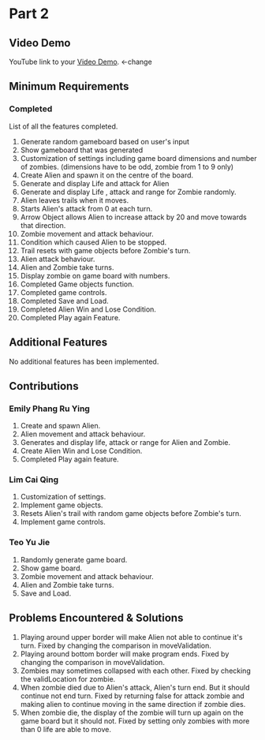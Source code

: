 # Part 2

## Video Demo

YouTube link to your [Video Demo](https://youtube.com). <-change

## Minimum Requirements

### Completed

List of all the features completed.

1. Generate random gameboard based on user's input
2. Show gameboard that was generated
3. Customization of settings including game board dimensions and number of zombies. (dimensions have to be odd, zombie from 1 to 9 only)
4. Create Alien and spawn it on the centre of the board.
5. Generate and display Life and attack for Alien 
6. Generate and display Life , attack and range for Zombie randomly.
7. Alien leaves trails when it moves. 
8. Starts Alien's attack from 0 at each turn.
9. Arrow Object allows Alien to increase attack by 20 and move towards that direction.
10. Zombie movement and attack behaviour.
11. Condition which caused Alien to be stopped.
12. Trail resets with game objects before Zombie's turn.
13. Alien attack behaviour.
14. Alien and Zombie take turns.
15. Display zombie on game board with numbers.
16. Completed Game objects function.
17. Completed game controls.
18. Completed Save and Load.
19. Completed Alien Win and Lose Condition.
20. Completed Play again Feature.

## Additional Features

No additional features has been implemented.

## Contributions

### Emily Phang Ru Ying

1. Create and spawn Alien.
2. Alien movement and attack behaviour.
3. Generates and display life, attack or range for Alien and Zombie.
4. Create Alien Win and Lose Condition.
5. Completed Play again feature.

### Lim Cai Qing

1. Customization of settings.
2. Implement game objects.
3. Resets Alien's trail with random game objects before Zombie's turn.
4. Implement game controls.

### Teo Yu Jie

1. Randomly generate game board.
2. Show game board.
3. Zombie movement and attack behaviour.
4. Alien and Zombie take turns.
5. Save and Load.

## Problems Encountered & Solutions

1. Playing around upper border will make Alien not able to continue it's turn. Fixed by changing the comparison in moveValidation.
2. Playing around bottom border will make program ends. Fixed by changing the comparison in moveValidation.
3. Zombies may sometimes collapsed with each other. Fixed by checking the validLocation for zombie.
4. When zombie died due to Alien's attack, Alien's turn end. But it should continue not end turn. Fixed by returning false for attack zombie and making alien to continue moving in the same direction if zombie dies.
5. When zombie die, the display of the zombie will turn up again on the game board but it should not. Fixed by setting only zombies with more than 0 life are able to move.